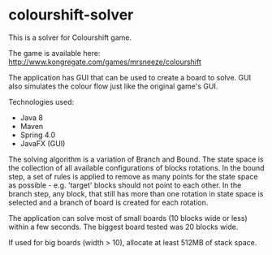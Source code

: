 # colourshift-solver
This is a solver for Colourshift game.

The game is available here: http://www.kongregate.com/games/mrsneeze/colourshift

The application has GUI that can be used to create a board to solve. GUI also simulates the colour flow just like the original game's GUI.

Technologies used:
- Java 8
- Maven
- Spring 4.0
- JavaFX (GUI)

The solving algorithm is a variation of Branch and Bound. The state space is the collection of all available configurations of blocks rotations. 
In the bound step, a set of rules is applied to remove as many points for the state space as possible - e.g. 'target' blocks should not point to each other.
In the branch step, any block, that still has more than one rotation in state space is selected and a branch of board is created for each rotation.

The application can solve most of small boards (10 blocks wide or less) within a few seconds.
The biggest board tested was 20 blocks wide.

If used for big boards (width > 10), allocate at least 512MB of stack space.
